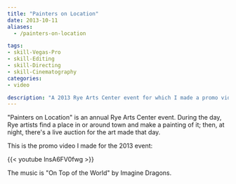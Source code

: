 ```yaml
---
title: "Painters on Location"
date: 2013-10-11
aliases:
  - /painters-on-location

tags:
- skill-Vegas-Pro
- skill-Editing
- skill-Directing
- skill-Cinematography
categories:
- video

description: "A 2013 Rye Arts Center event for which I made a promo video."
---
```


"Painters on Location" is an annual Rye Arts Center event. During the day, Rye artists find a place in or around town and make a painting of it; then, at night, there's a live auction for the art made that day.

This is the promo video I made for the 2013 event:

{{< youtube lnsA6FV0fwg >}}

The music is "On Top of the World" by Imagine Dragons.